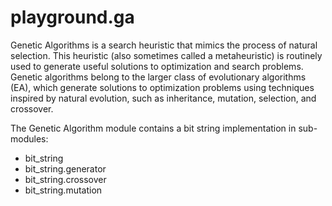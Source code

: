 # playground.ga
Genetic Algorithms is a search heuristic that mimics the process of natural
selection. This heuristic (also sometimes called a metaheuristic) is routinely
used to generate useful solutions to optimization and search problems. Genetic
algorithms belong to the larger class of evolutionary algorithms (EA), which
generate solutions to optimization problems using techniques inspired by
natural evolution, such as inheritance, mutation, selection, and crossover.

The Genetic Algorithm module contains a bit string implementation in
sub-modules:

- bit_string
- bit_string.generator
- bit_string.crossover
- bit_string.mutation
